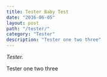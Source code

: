```yaml
---
title: Tester Baby Test
date: "2016-06-05"
layout: post
path: "/tester/"
category: "Tester"
description: "Tester one two three"
---
```


*Tester.*

Tester one two three